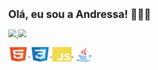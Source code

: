 ## Olá, eu sou a Andressa! 👩🏽‍💻

<div>
  <a href="https://github.com/andressaferw">
  <img height="180em" src="https://github-readme-stats.vercel.app/api?username=andressaferw&show_icons=true&theme=dracula&include_all_commits=true&count_private=true"/>
  <img height="180em" src="https://github-readme-stats.vercel.app/api/top-langs/?username=andressaferw&layout=compact&langs_count=7&theme=dracula"/>
</div>
    
<div style="display: inline_block"><br>
  <img align="center" alt="Andressa-HTML" height="30" width="40" src="https://raw.githubusercontent.com/devicons/devicon/master/icons/html5/html5-original.svg">
  <img align="center" alt="Andressa-CSS" height="30" width="40" src="https://raw.githubusercontent.com/devicons/devicon/master/icons/css3/css3-original.svg">
  <img align="center" alt="Andressa-Js" height="30" width="40" src="https://raw.githubusercontent.com/devicons/devicon/master/icons/javascript/javascript-plain.svg">
  <img align="center" alt="Java" height="30" width="40" src="https://github.com/devicons/devicon/blob/9f4f5cdb393299a81125eb5127929ea7bfe42889/icons/java/java-original.svg">
</div>
   
